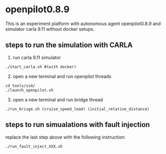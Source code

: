 # openpilot0.8.9
This is an experiment platform with autonomous agent openpilot0.8.9 and simulator carla 9.11 without docker setups.

## steps to run the simulation with CARLA
1. run carla 9.11 simulator
```
./start_carla.sh #(with docker)
```

2. open a new terminal and run openpilot threads
```
cd tools/sim/ 
./launch_openpilot.sh 
```

3. open a new terminal and run bridge thread
```
./run_brisge.sh (cruise_speed_lead) (initial_relative_distance)
```

## steps to run simualations with fault injection
replace the last step above with the following instruction:
```
./run_fault_inject_XXX.sh
```